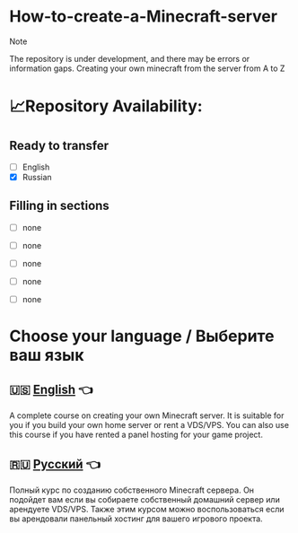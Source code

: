 # **How-to-create-a-Minecraft-server**
> [!NOTE]
> The repository is under development, and there may be errors or information gaps.
Creating your own minecraft from the server from A to Z

# 📈Repository Availability:
## Ready to transfer
- [ ] English
- [x] Russian
## Filling in sections
- [ ] none
- [ ] none
- [ ] none
- [ ] none
- [ ] none


# **Choose your language / Выберите ваш язык**

## 🇺🇸 [English]() 👈
A complete course on creating your own Minecraft server. It is suitable for you if you build your own home server or rent a VDS/VPS. You can also use this course if you have rented a panel hosting for your game project.

## 🇷🇺 [Русский]() 👈
Полный курс по созданию собственного Minecraft сервера. Он подойдет вам если вы собираете собственный домашний сервер или арендуете VDS/VPS. Также этим курсом можно воспользоваться если вы арендовали панельный хостинг для вашего игрового проекта.
